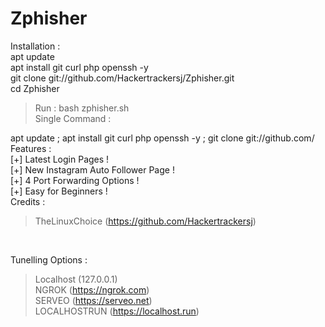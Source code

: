 # Zphisher
Installation :<br>
apt update<br>
apt install git curl php openssh -y<br>
git clone git://github.com/Hackertrackersj/Zphisher.git<br>
cd Zphisher<br>
> Run : bash zphisher.sh<br>
Single Command :<br>

apt update ; apt install git curl php openssh -y ; git clone git://github.com/<br>
Features :<br>
[+] Latest Login Pages !<br>
[+] New Instagram Auto Follower Page !<br>
[+] 4 Port Forwarding Options !<br>
[+] Easy for Beginners !<br>
Credits :<br>
> TheLinuxChoice (https://github.com/Hackertrackersj)
<br>

Tunelling Options :<br>
> Localhost (127.0.0.1)<br>
> NGROK (https://ngrok.com)<br>
> SERVEO (https://serveo.net)<br>
> LOCALHOSTRUN (https://localhost.run)<br>
